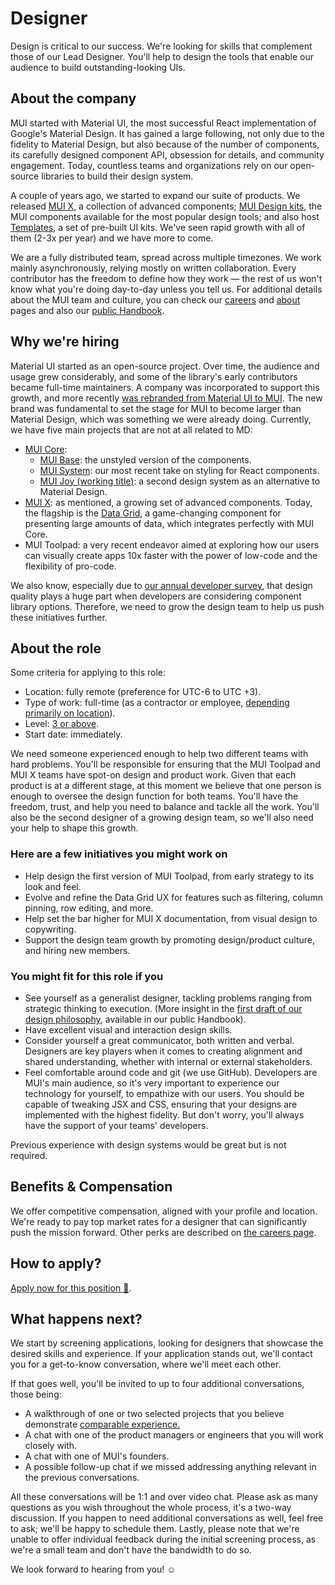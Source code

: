 # Designer

<p class="description">Design is critical to our success. We're looking for skills that complement those of our Lead Designer. You'll help to design the tools that enable our audience to build outstanding-looking UIs.</p>

## About the company

MUI started with Material UI, the most successful React implementation of Google's Material Design.
It has gained a large following, not only due to the fidelity to Material Design, but also because of the number of components, its carefully designed component API, obsession for details, and community engagement.
Today, countless teams and organizations rely on our open-source libraries to build their design system.

A couple of years ago, we started to expand our suite of products.
We released [MUI X](/x/), a collection of advanced components; [MUI Design kits](/design-kits/), the MUI components available for the most popular design tools; and also host [Templates](/templates/), a set of pre-built UI kits.
We've seen rapid growth with all of them (2-3x per year) and we have more to come.

We are a fully distributed team, spread across multiple timezones.
We work mainly asynchronously, relying mostly on written collaboration.
Every contributor has the freedom to define how they work — the rest of us won't know what you're doing day-to-day unless you tell us.
For additional details about the MUI team and culture, you can check our [careers](/careers/) and [about](/about/) pages and also our [public Handbook](https://mui-org.notion.site/Handbook-f086d47e10794d5e839aef9dc67f324b).

## Why we're hiring

Material UI started as an open-source project.
Over time, the audience and usage grew considerably, and some of the library's early contributors became full-time maintainers.
A company was incorporated to support this growth, and more recently [was rebranded from Material UI to MUI](/blog/material-ui-is-now-mui/).
The new brand was fundamental to set the stage for MUI to become larger than Material Design, which was something we were already doing.
Currently, we have five main projects that are not at all related to MD:

- [MUI Core](/core/):
  - [MUI Base](/base/getting-started/overview/): the unstyled version of the components.
  - [MUI System](/system/basics/): our most recent take on styling for React components.
  - [MUI Joy (working title)](https://github.com/mui/material-ui/discussions/29024): a second design system as an alternative to Material Design.
- [MUI X](/x/): as mentioned, a growing set of advanced components.
  Today, the flagship is the [Data Grid](/x/react-data-grid/), a game-changing component for presenting large amounts of data, which integrates perfectly with MUI Core.
- MUI Toolpad: a very recent endeavor aimed at exploring how our users can visually create apps 10x faster with the power of low-code and the flexibility of pro-code.

We also know, especially due to [our annual developer survey](/blog/2021-developer-survey-results/), that design quality plays a huge part when developers are considering component library options.
Therefore, we need to grow the design team to help us push these initiatives further.

## About the role

Some criteria for applying to this role:

- Location: fully remote (preference for UTC-6 to UTC +3).
- Type of work: full-time (as a contractor or employee, [depending primarily on location](https://mui-org.notion.site/Hiring-FAQ-64763b756ae44c37b47b081f98915501)).
- Level: [3 or above](https://docs.google.com/spreadsheets/d/18VvbVCNBRWu-QYPncBl5IWTXTOpD68UQsLsymBvfm88/edit#gid=0).
- Start date: immediately.

We need someone experienced enough to help two different teams with hard problems.
You'll be responsible for ensuring that the MUI Toolpad and MUI X teams have spot-on design and product work.
Given that each product is at a different stage, at this moment we believe that one person is enough to oversee the design function for both teams.
You'll have the freedom, trust, and help you need to balance and tackle all the work.
You'll also be the second designer of a growing design team, so we'll also need your help to shape this growth.

### Here are a few initiatives you might work on

- Help design the first version of MUI Toolpad, from early strategy to its look and feel.
- Evolve and refine the Data Grid UX for features such as filtering, column pinning, row editing, and more.
- Help set the bar higher for MUI X documentation, from visual design to copywriting.
- Support the design team growth by promoting design/product culture, and hiring new members.

### You might fit for this role if you

- See yourself as a generalist designer, tackling problems ranging from strategic thinking to execution. (More insight in the [first draft of our design philosophy](https://mui-org.notion.site/Design-philosophy-bdbef60d6fad4134a43870df3e452ebc), available in our public Handbook).
- Have excellent visual and interaction design skills.
- Consider yourself a great communicator, both written and verbal.
  Designers are key players when it comes to creating alignment and shared understanding, whether with internal or external stakeholders.
- Feel comfortable around code and git (we use GitHub).
  Developers are MUI's main audience, so it's very important to experience our technology for yourself, to empathize with our users.
  You should be capable of tweaking JSX and CSS, ensuring that your designs are implemented with the highest fidelity.
  But don't worry, you'll always have the support of your teams' developers.

Previous experience with design systems would be great but is not required.

## Benefits & Compensation

We offer competitive compensation, aligned with your profile and location.
We're ready to pay top market rates for a designer that can significantly push the mission forward.
Other perks are described on [the careers page](/careers/#perks-amp-benefits/).

## How to apply?

[Apply now for this position 📮](https://jobs.ashbyhq.com/MUI/__ID__/application).

## What happens next?

We start by screening applications, looking for designers that showcase the desired skills and experience.
If your application stands out, we'll contact you for a get-to-know conversation, where we'll meet each other.

If that goes well, you'll be invited to up to four additional conversations, those being:

- A walkthrough of one or two selected projects that you believe demonstrate [comparable experience.](https://articles.uie.com/ux-hiring-lets-talk-about-comparable-experience/)
- A chat with one of the product managers or engineers that you will work closely with.
- A chat with one of MUI's founders.
- A possible follow-up chat if we missed addressing anything relevant in the previous conversations.

All these conversations will be 1:1 and over video chat.
Please ask as many questions as you wish throughout the whole process, it's a two-way discussion.
If you happen to need additional conversations as well, feel free to ask; we'll be happy to schedule them.
Lastly, please note that we're unable to offer individual feedback during the initial screening process, as we're a small team and don't have the bandwidth to do so.

We look forward to hearing from you! ☺️
